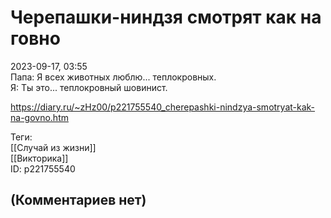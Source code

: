 Черепашки-ниндзя смотрят как на говно
=====================================

  
2023-09-17, 03:55  
 Папа: Я всех животных люблю... теплокровных.   
 Я: Ты это... теплокровный шовинист.   
  
<https://diary.ru/~zHz00/p221755540_cherepashki-nindzya-smotryat-kak-na-govno.htm>  
  
Теги:  
[[Случай из жизни]]  
[[Викторика]]  
ID: p221755540  


(Комментариев нет)
------------------